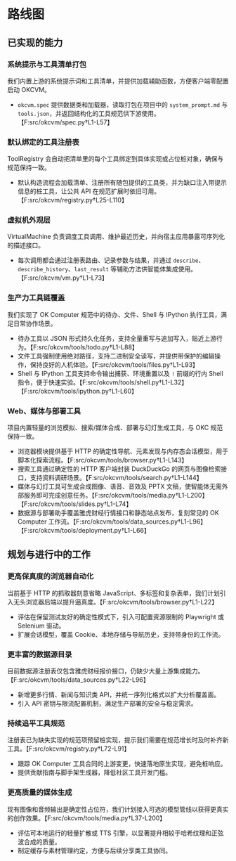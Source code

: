 # 路线图

## 已实现的能力

### 系统提示与工具清单打包
我们内置上游的系统提示词和工具清单，并提供加载辅助函数，方便客户端零配置启动 OKCVM。
- `okcvm.spec` 提供数据类和加载器，读取打包在项目中的 `system_prompt.md` 与 `tools.json`，并返回结构化的工具规范供下游使用。【F:src/okcvm/spec.py†L1-L57】

### 默认绑定的工具注册表
ToolRegistry 会自动把清单里的每个工具绑定到具体实现或占位桩对象，确保与规范保持一致。
- 默认构造流程会加载清单、注册所有随包提供的工具类，并为缺口注入带提示信息的桩工具，让公共 API 在规范扩展时依旧可用。【F:src/okcvm/registry.py†L25-L110】

### 虚拟机外观层
VirtualMachine 负责调度工具调用、维护最近历史，并向宿主应用暴露可序列化的描述接口。
- 每次调用都会通过注册表路由、记录参数与结果，并通过 `describe`、`describe_history`、`last_result` 等辅助方法供智能体集成使用。【F:src/okcvm/vm.py†L1-L73】

### 生产力工具链覆盖
我们实现了 OK Computer 规范中的待办、文件、Shell 与 IPython 执行工具，满足日常协作场景。
- 待办工具以 JSON 形式持久化任务，支持全量重写与追加写入，贴近上游行为。【F:src/okcvm/tools/todo.py†L1-L88】
- 文件工具强制使用绝对路径，支持二进制安全读写，并提供带保护的编辑操作，保持良好的人机体验。【F:src/okcvm/tools/files.py†L1-L93】
- Shell 与 IPython 工具支持命令输出捕获、环境重置以及 `!` 前缀的行内 Shell 指令，便于快速实验。【F:src/okcvm/tools/shell.py†L1-L32】【F:src/okcvm/tools/ipython.py†L1-L60】

### Web、媒体与部署工具
项目内置轻量的浏览模拟、搜索/媒体合成、部署与幻灯生成工具，与 OKC 规范保持一致。
- 浏览器模块提供基于 HTTP 的确定性导航、元素发现与内存态会话模型，用于脚本化探索流程。【F:src/okcvm/tools/browser.py†L1-L143】
- 搜索工具通过确定性的 HTTP 客户端封装 DuckDuckGo 的网页与图像检索接口，支持资料调研场景。【F:src/okcvm/tools/search.py†L1-L144】
- 媒体与幻灯工具可生成合成图像、语音、音效及 PPTX 文稿，使智能体无需外部服务即可完成创意任务。【F:src/okcvm/tools/media.py†L1-L200】【F:src/okcvm/tools/slides.py†L1-L74】
- 数据源与部署助手覆盖雅虎财经行情接口和静态站点发布，复刻常见的 OK Computer 工作流。【F:src/okcvm/tools/data_sources.py†L1-L96】【F:src/okcvm/tools/deployment.py†L1-L66】

## 规划与进行中的工作

### 更高保真度的浏览器自动化
当前基于 HTTP 的抓取器刻意省略 JavaScript、多标签和复杂表单，我们计划引入无头浏览器后端以提升逼真度。【F:src/okcvm/tools/browser.py†L1-L22】
- 评估在保留测试友好的确定性模式下，引入可配置资源限制的 Playwright 或 Selenium 驱动。
- 扩展会话模型，覆盖 Cookie、本地存储与导航历史，支持带身份的工作流。

### 更丰富的数据源目录
目前数据源注册表仅包含雅虎财经报价接口，仍缺少大量上游集成能力。【F:src/okcvm/tools/data_sources.py†L22-L96】
- 新增更多行情、新闻与知识类 API，并统一序列化格式以扩大分析覆盖面。
- 引入 API 密钥与限流配置机制，满足生产部署的安全与稳定需求。

### 持续追平工具规范
注册表已为缺失实现的规范项预留桩实现，提示我们需要在规范增长时及时补齐新工具。【F:src/okcvm/registry.py†L72-L91】
- 跟踪 OK Computer 工具合同的上游变更，快速落地原生实现，避免桩响应。
- 提供贡献指南与脚手架生成器，降低社区工具开发门槛。

### 更高质量的媒体生成
现有图像和音频输出是确定性占位符，我们计划接入可选的模型管线以获得更真实的创作效果。【F:src/okcvm/tools/media.py†L37-L200】
- 评估可本地运行的轻量扩散或 TTS 引擎，以显著提升相较于哈希纹理和正弦波合成的质量。
- 制定缓存与素材管理约定，方便与后续分享类工具协同。

